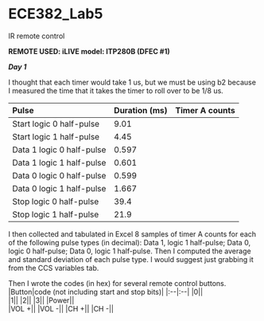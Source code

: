 ECE382_Lab5
===========

IR remote control

__REMOTE USED: iLIVE model: ITP280B (DFEC #1)__

__*Day 1*__

I thought that each timer would take 1 us, but we must be using b2 because I measured the time that it takes the timer to roll over to be 1/8 us.

|Pulse|Duration (ms)|Timer A counts|
|:--|:--|:--|
|Start logic 0 half-pulse|9.01||	
|Start logic 1 half-pulse|4.45||	
|Data 1 logic 0 half-pulse|0.597||	
|Data 1 logic 1 half-pulse|0.601||		
|Data 0 logic 0 half-pulse|0.599||		
|Data 0 logic 1 half-pulse|1.667||		
|Stop logic 0 half-pulse|39.4||
|Stop logic 1 half-pulse|21.9||

I then collected and tabulated in Excel 8 samples of timer A counts for each of the following pulse types (in decimal): Data 1, logic 1 half-pulse; Data 0, logic 0 half-pulse; Data 0, logic 1 half-pulse. Then I computed the average and standard deviation of each pulse type. I would suggest just grabbing it from the CCS variables tab.
 
Then I wrote the codes (in hex) for several remote control buttons.
|Button|code (not including start and stop bits)|
|:--|:--|
|0||	
|1||
|2||
|3||
|Power||	
|VOL +||
|VOL -||
|CH +||
|CH -||	


